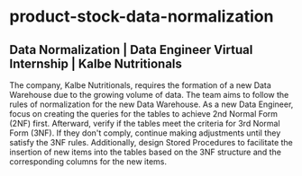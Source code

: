 # product-stock-data-normalization
## Data Normalization | Data Engineer Virtual Internship | Kalbe Nutritionals

The company, Kalbe Nutritionals, requires the formation of a new Data Warehouse due to the growing volume of data. The team aims to follow the rules of normalization for the new Data Warehouse. As a new Data Engineer, focus on creating the queries for the tables to achieve 2nd Normal Form (2NF) first. Afterward, verify if the tables meet the criteria for 3rd Normal Form (3NF). If they don't comply, continue making adjustments until they satisfy the 3NF rules. Additionally, design Stored Procedures to facilitate the insertion of new items into the tables based on the 3NF structure and the corresponding columns for the new items.
